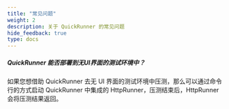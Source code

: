 ```yaml
---
title: "常见问题"
weight: 2
description: 关于 QuickRunner 的常见问题
hide_feedback: true
type: docs
---
```


##### QuickRunner 能否部署到无UI界面的测试环境中？

如果您想借助 QuickRunner 去无 UI 界面的测试环境中压测，那么可以通过命令行的方式启动 QuickRunner 中集成的 HttpRunner，压测结束后，HttpRunner 会将压测结果返回。


